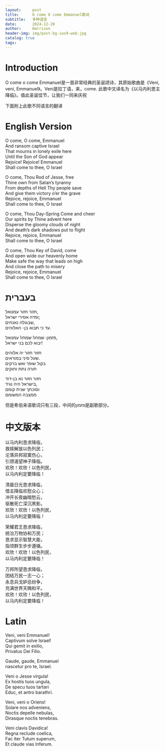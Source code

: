 ```yaml
---
layout:     post
title:      O come O come Emmanuel歌词
subtitle:   多种语言
date:       2024-12-20
author:     Harrison
header-img: img/post-bg-ios9-web.jpg
catalog: true
tags:
---
```

# Introduction
O come o come Emmanuel是一首非常经典的圣诞颂诗，其原始歌曲是《Veni, veni, Emmanuel》。Veni是拉丁语，来，come. 此歌中文译名为《以马内利恩主降临》。值此圣诞佳节，让我们一同来庆祝

下面附上此歌不同语言的翻译

# English Version

O come, O come, Emmanuel<br>
And ransom captive Israel<br>
That mourns in lonely exile here<br>
Until the Son of God appear<br>
Rejoice! Rejoice! Emmanuel<br>
Shall come to thee, O Israel<br>

O come, Thou Rod of Jesse, free<br>
Thine own from Satan’s tyranny<br>
From depths of Hell Thy people save<br>
And give them victory o’er the grave<br>
Rejoice, rejoice, Emmanuel<br>
Shall come to thee, O Israel<br>

O come, Thou Day-Spring Come and cheer<br>
Our spirits by Thine advent here<br>
Disperse the gloomy clouds of night<br>
And death’s dark shadows put to flight<br>
Rejoice, rejoice, Emmanuel<br>
Shall come to thee, O Israel<br>

O come, Thou Key of David, come<br>
And open wide our heavenly home<br>
Make safe the way that leads on high<br>
And close the path to misery<br>
Rejoice, rejoice, Emmanuel<br>
Shall come to thee, O Israel<br>

# בעברית
חזור חזור עמנואל, <br>
ופדה אסירי ישראל;<br>
שבגולה נאנחים,<br>
עד כי תבוא בן- האלוהים.<br>

פזמון: שמחו! שמחו! עמנואל,<br>
יבוא לכם בני ישראל!<br>

חזור חזור יה אלוהים<br>
שעל סיני במוראים.<br>
בקול שופר ואש ברקים<br>
תורה נתת וחוקים<br>

חזור חזור נא בן-דוד<br>
בישראל היה נגיד,<br>
וסוכתך שנית קומם<br>
ממצבה המשומם<br>

但是希伯来语歌词只有三段，中间的פזמון是副歌部分。

# 中文版本

以马内利恳求降临，<br>
救赎解放以色列民；<br>
沦落异邦寂寞伤心，<br>
引颈渴望神子降临。<br>
欢欣！欢欣！以色列民，<br>
以马内利定要降临！<br>

 

清晨日光恳求降临，<br>
借主降临欢慰众心；<br>
冲开长夜幽暗愁云，<br>
驱散死亡深沉黑影。<br>
欢欣！欢欣！以色列民，<br>
以马内利定要降临！<br>

 
荣耀君王恳求降临，<br>
统治万物协和万民；<br>
恳求显示智慧大能，<br>
指领群生步步遵循。<br>
欢欣！欢欣！以色列民，<br>
以马内利定要降临！　<br>

 

万邦所望恳求降临，<br>
团结万民一志一心；<br>
永息兵戈妒忌纷争，<br>
充满世界天赐和平。<br>
欢欣！欢欣！以色列民，<br>
以马内利定要降临！<br>

# Latin

Veni, veni Emmanuel!<br>
Captivum solve Israel!<br>
Qui gemit in exilio,<br>
Privatus Dei Filio. <br>

Gaude, gaude, Emmanuel<br>
nascetur pro te, Israel.<br>

Veni o Jesse virgula!<br>
Ex hostis tuos ungula,<br>
De specu tuos tartari<br>
Educ, et antro barathri. <br>

Veni, veni o Oriens!<br>
Solare nos adveniens,<br>
Noctis depelle nebulas,<br>
Dirasque noctis tenebras. <br>

Veni clavis Davidica!<br>
Regna reclude coelica,<br>
Fac iter Tutum superum,<br>
Et claude vias Inferum. <br>

